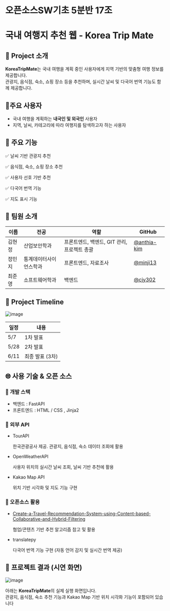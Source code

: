 # 오픈소스SW기초 5분반 17조

# 국내 여행지 추천 웹 - Korea Trip Mate

## **📝 Project 소개**

**KoreaTripMate**는 국내 여행을 계획 중인 사용자에게 지역 기반의 맞춤형 여행 정보를 제공합니다.  
관광지, 음식점, 숙소, 쇼핑 장소 등을 추천하며, 실시간 날씨 및 다국어 번역 기능도 함께 제공합니다.

## 👤주요 사용자

- 국내 여행을 계획하는 **내국인 및 외국인** 사용자
- 지역, 날씨, 카테고리에 따라 여행지를 탐색하고자 하는 사용자

## 📌 주요 기능


✅ 날씨 기반 관광지 추천

✅ 음식점, 숙소, 쇼핑 장소 추천

✅ 사용자 선호 기반 추천

✅ 다국어 번역 기능 

✅ 지도 표시 기능 


## 👥 팀원 소개

| 이름     | 전공                     | 역할                                      | GitHub                                      |
|----------|--------------------------|-------------------------------------------|---------------------------------------------|
| 김현정   | 산업보안학과           | 프론트엔드, 백엔드, GIT 관리, 프로젝트 총괄 | [@anthia-kim](https://github.com/anthia-kim) |
| 정민지   | 통계데이터사이언스학과   | 프론트엔드, 자료조사                     | [@minji13](https://github.com/minji13)       |
| 최준영   | 소프트웨어학과           | 백엔드                                   | [@cjy302](https://github.com/cjy302)         |



## **📆 Project Timeline**

![image](https://github.com/user-attachments/assets/1181c230-ed4b-43dd-ba6e-6f5fecb16614)



| 일정 | 내용 |
|------|------|
| 5/7  | 1차 발표 |
| 5/28 | 2차 발표 |
| 6/11 | 최종 발표 (3차) |
  
## 🌐 사용 기술 & 오픈 소스

### 🔧 개발 스택
- 백엔드 : FastAPI
- 프론트엔드 : HTML / CSS , Jinja2
  
### 📡 외부 API
   - TourAPI
  
      한국관광공사 제공. 관광지, 음식점, 숙소 데이터 조회에 활용
     
  - OpenWeatherAPI
  
    사용자 위치의 실시간 날씨 조회, 날씨 기반 추천에 활용
    
  - Kakao Map API
     
     위치 기반 시각화 및 지도 기능 구현

### 📂 오픈소스 활용
  -  [Create-a-Travel-Recommendation-System-using-Content-based-Collaborative-and-Hybrid-Filtering](https://github.com/tiennho2608/Create-a-Travel-Recommendation-System-using-Content-based-Collaborative-and-Hybrid-Filtering)
    
      협업/콘텐츠 기반 추천 알고리즘 참고 및 활용
     
  -  translatepy

      다국어 번역 기능 구현 (자동 언어 감지 및 실시간 번역 제공)
     

     
## 📸 프로젝트 결과 (시연 화면)

![image](https://github.com/user-attachments/assets/56fffd18-60cf-4800-ba0f-f8d43559c22b)

아래는 **KoreaTripMate**의 실제 실행 화면입니다.  
관광지, 음식점, 숙소 추천 기능과 Kakao Map 기반 위치 시각화 기능이 포함되어 있습니다
  
  
